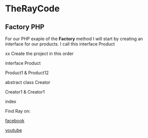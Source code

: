 # TheRayCode
## Factory PHP

For our PHP exaple of the **Factory** method I will start by creating an interface for our products.
I call this interface Product

xx 
Create the project in this order

interface Product

Product1 & Product12

abstract class Creator

Creator1 & Creator1

index


Find Ray on:

[facebook](https://www.facebook.com/TheRayCode/)

[youtube](https://www.youtube.com/user/AndradeRay/)
